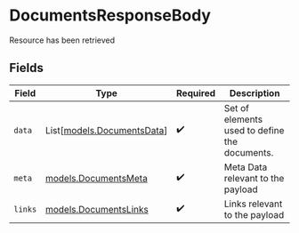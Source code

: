 # DocumentsResponseBody

Resource has been retrieved


## Fields

| Field                                                    | Type                                                     | Required                                                 | Description                                              |
| -------------------------------------------------------- | -------------------------------------------------------- | -------------------------------------------------------- | -------------------------------------------------------- |
| `data`                                                   | List[[models.DocumentsData](../models/documentsdata.md)] | :heavy_check_mark:                                       | Set of elements used to define the documents.            |
| `meta`                                                   | [models.DocumentsMeta](../models/documentsmeta.md)       | :heavy_check_mark:                                       | Meta Data relevant to the payload                        |
| `links`                                                  | [models.DocumentsLinks](../models/documentslinks.md)     | :heavy_check_mark:                                       | Links relevant to the payload                            |